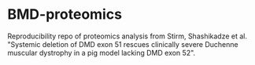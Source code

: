 # BMD-proteomics
Reproducibility repo of proteomics analysis from Stirm, Shashikadze et al. "Systemic deletion of DMD exon 51 rescues clinically severe Duchenne muscular dystrophy in a pig model lacking DMD exon 52".
